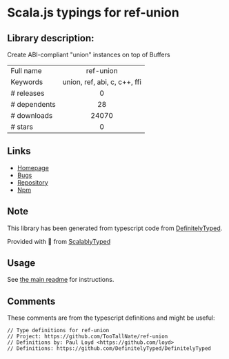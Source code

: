 
# Scala.js typings for ref-union


## Library description:
Create ABI-compliant "union" instances on top of Buffers

|                    |                 |
| ------------------ | :-------------: |
| Full name          | ref-union |
| Keywords           | union, ref, abi, c, c++, ffi |
| # releases         | 0 |
| # dependents       | 28 |
| # downloads        | 24070 |
| # stars            | 0 |

## Links
- [Homepage](https://github.com/TooTallNate/ref-union#readme)
- [Bugs](https://github.com/TooTallNate/ref-union/issues)
- [Repository](https://github.com/TooTallNate/ref-union)
- [Npm](https://www.npmjs.com/package/ref-union)
    


## Note
This library has been generated from typescript code from [DefinitelyTyped](https://definitelytyped.org).

Provided with :purple_heart: from [ScalablyTyped](https://github.com/oyvindberg/ScalablyTyped)

## Usage
See [the main readme](../../readme.md) for instructions.

## Comments

These comments are from the typescript definitions and might be useful:
```
// Type definitions for ref-union
// Project: https://github.com/TooTallNate/ref-union
// Definitions by: Paul Loyd <https://github.com/loyd>
// Definitions: https://github.com/DefinitelyTyped/DefinitelyTyped

```

